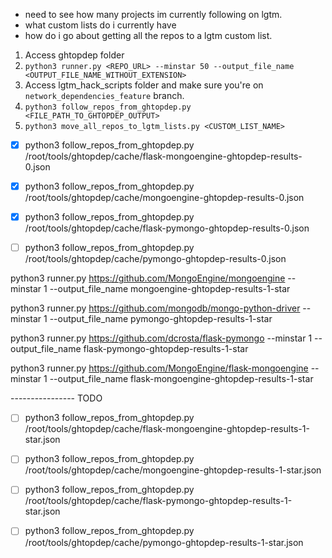 - need to see how many projects im currently following on lgtm.
- what custom lists do i currently have
- how do i go about getting all the repos to a lgtm custom list.


1. Access ghtopdep folder  
2. `python3 runner.py <REPO_URL> --minstar 50 --output_file_name <OUTPUT_FILE_NAME_WITHOUT_EXTENSION>`
3. Access lgtm_hack_scripts folder and make sure you're on `network_dependencies_feature` branch.
4. `python3 follow_repos_from_ghtopdep.py <FILE_PATH_TO_GHTOPDEP_OUTPUT>`
5. `python3 move_all_repos_to_lgtm_lists.py <CUSTOM_LIST_NAME>`



- [X] python3 follow_repos_from_ghtopdep.py /root/tools/ghtopdep/cache/flask-mongoengine-ghtopdep-results-0.json  

- [x] python3 follow_repos_from_ghtopdep.py /root/tools/ghtopdep/cache/mongoengine-ghtopdep-results-0.json

- [x] python3 follow_repos_from_ghtopdep.py /root/tools/ghtopdep/cache/flask-pymongo-ghtopdep-results-0.json      

- [ ] python3 follow_repos_from_ghtopdep.py /root/tools/ghtopdep/cache/pymongo-ghtopdep-results-0.json













python3 runner.py https://github.com/MongoEngine/mongoengine --minstar 1 --output_file_name mongoengine-ghtopdep-results-1-star

python3 runner.py https://github.com/mongodb/mongo-python-driver --minstar 1 --output_file_name pymongo-ghtopdep-results-1-star

python3 runner.py https://github.com/dcrosta/flask-pymongo --minstar 1 --output_file_name flask-pymongo-ghtopdep-results-1-star

python3 runner.py https://github.com/MongoEngine/flask-mongoengine --minstar 1 --output_file_name flask-mongoengine-ghtopdep-results-1-star



---------------- TODO

- [ ] python3 follow_repos_from_ghtopdep.py /root/tools/ghtopdep/cache/flask-mongoengine-ghtopdep-results-1-star.json  

- [ ] python3 follow_repos_from_ghtopdep.py /root/tools/ghtopdep/cache/mongoengine-ghtopdep-results-1-star.json

- [ ] python3 follow_repos_from_ghtopdep.py /root/tools/ghtopdep/cache/flask-pymongo-ghtopdep-results-1-star.json      

- [ ] python3 follow_repos_from_ghtopdep.py /root/tools/ghtopdep/cache/pymongo-ghtopdep-results-1-star.json
